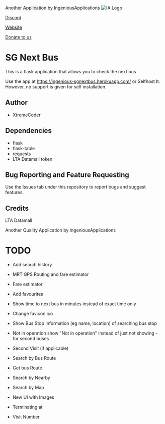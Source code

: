 
Another Application by IngeniousApplications
![IA Logo](https://www.ingeniousapps.net/cdn/IA_Logo.png)

[Discord](https://www.ingeniousapps.net/discord)

[Website](https://www.ingeniousapps.net)

[Donate to us](https://patreon.com/eltontay11)
# SG Next Bus
This is a flask application that allows you to check the next bus

Use the app at https://ingenious-sgnextbus.herokuapp.com/ or Selfhost It. However, no support is given for self installation.

## Author

- XtremeCoder


## Dependencies

- flask
- flask-table
- requests
- LTA Datamall token


## Bug Reporting and Feature Requesting
Use the Issues tab under this repository to report bugs and suggest features.

## Credits 
LTA Datamall


Another Quality Application by IngeniousApplications


# TODO

- Add search history 

- MRT GPS Routing and fare estimator

- Fare estimator

- Add favourites

- Show time to next bus in minutes instead of exact time only

- Change favicon.ico 

- Show Bus Stop Information (eg name, location) of searching bus stop

- Not in operation show "Not in operation" instead of just not showing - for second buses

- Second Visit (if applicable)

- Search by Bus Route

- Get bus Route

- Search by Nearby

- Search by Map

- New UI with Images

- Terminating at

- Visit Number
